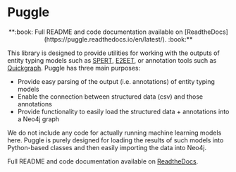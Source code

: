 # Puggle

<p align=center>**:book: Full README and code documentation available on [ReadtheDocs](https://puggle.readthedocs.io/en/latest/). :book:**</p>

This library is designed to provide utilities for working with the outputs of entity typing models such as [SPERT](https://github.com/lavis-nlp/spert/), [E2EET](https://github.com/Michael-Stewart-Webdev/e2e-entity-typing), or annotation tools such as [Quickgraph](https://quickgraph.tech/). Puggle has three main purposes:

-   Provide easy parsing of the output (i.e. annotations) of entity typing models
-   Enable the connection between structured data (csv) and those annotations
-   Provide functionality to easily load the structured data + annotations into a Neo4j graph

We do not include any code for actually running machine learning models here. Puggle is purely designed for loading the results of such models into Python-based classes and then easily importing the data into Neo4j.

Full README and code documentation available on [ReadtheDocs](https://puggle.readthedocs.io/en/latest/).

